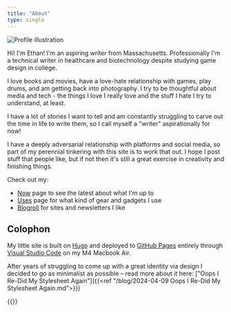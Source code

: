 ```yaml
---
title: "About"
type: single
---
```

![Profile illustration](/images/et_friendmaker.png#profile-picture "Made with 'friend maker' picrew by Rowan!")

Hi! I'm Ethan! I'm an aspiring writer from Massachusetts. Professionally I'm a technical writer in healthcare and biotechnology despite studying game design in college.

I love books and movies, have a love-hate relationship with games, play drums, and am getting back into photography. I try to be thoughtful about media and tech - the things I love I really love and the stuff I hate I try to understand, at least.

I have a lot of stories I want to tell and am constantly struggling to carve out the time in life to write them, so I call myself a "writer" aspirationally for now!

I have a deeply adversarial relationship with platforms and social media, so part of my perennial tinkering with this site is to work that out. I hope I post stuff that people like, but if not then it's still a great exercise in creativity and finishing things.

Check out my:

- [Now](/now) page to see the latest about what I'm up to
- [Uses](/uses) page for what kind of gear and gadgets I use
- [Blogroll](/blogroll) for sites and newsletters I like

## Colophon

My little site is built on [Hugo](https://gohugo.io/) and deployed to [GitHub Pages](https://pages.github.com/) entirely through [Visual Studio Code](https://code.visualstudio.com/) on my M4 Macbook Air.

After years of struggling to come up with a great identity via design I decided to go as minimalist as possible – read more about it here: ["Oops I Re-Did My Stylesheet Again"]({{<ref "/blog/2024-04-09 Oops I Re-Did My Stylesheet Again.md">}})

{{<blog-stats>}}
